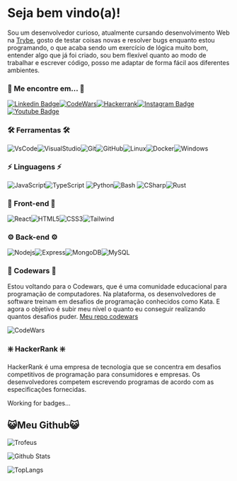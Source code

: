 # Seja bem vindo(a)!

Sou um desenvolvedor curioso, atualmente cursando desenvolvimento Web na [Trybe](https://www.betrybe.com/), gosto de testar coisas novas e resolver bugs enquanto estou programando, o que acaba sendo um exercício de lógica muito bom, entender algo que já foi criado, sou bem flexível quanto ao modo de trabalhar e escrever código, posso me adaptar de forma fácil aos diferentes ambientes.

### 🔗 Me encontre em... 🔗

[![Linkedin Badge](https://img.shields.io/badge/-linkedin-blue?style=for-the-badge&logo=Linkedin&logoColor=white&link=https://www.linkedin.com/in/algoritmocpp/)](https://www.linkedin.com/in/algoritmocpp/)[![CodeWars](https://img.shields.io/badge/Codewars-B1361E?style=for-the-badge&logo=codewars)](https://www.codewars.com/users/algoritmocpp)[![Hackerrank](https://img.shields.io/badge/Hackerrank-white?style=for-the-badge&logo=hackerrank)](https://www.hackerrank.com/algoritmocpp)[![Instagram Badge](https://img.shields.io/badge/-instagram-purple?style=for-the-badge&logo=instagram&logoColor=white&link=https://instagram.com/algoritmocpp/)](https://instagram.com/algoritmocpp)[![Youtube Badge](https://img.shields.io/badge/-youtube-darkred?style=for-the-badge&logo=youtube&logoColor=white&link=https://www.youtube.com/@algoritmocpp)](https://www.youtube.com/@algoritmocpp)

### 🛠️ Ferramentas 🛠️

![VsCode](https://img.shields.io/badge/VSCode-0078D7?style=for-the-badge&logo=visual-studio-code&logoColor=white)![VisualStudio](https://img.shields.io/badge/Visual_Studio-68217A?style=for-the-badge&logo=visual-studio-code&logoColor=white)![Git](https://img.shields.io/badge/Git-E34F26?style=for-the-badge&logo=git&logoColor=white)![GitHub](https://img.shields.io/badge/-GitHub-181717?style=for-the-badge&logo=github)![Linux](https://img.shields.io/badge/-Linux-222222?style=for-the-badge&logo=archlinux)![Docker](https://img.shields.io/badge/Docker-2496ED?style=for-the-badge&logo=docker&logoColor=white)![Windows](https://img.shields.io/badge/Windows-017AD7?style=for-the-badge&logo=windows&logoColor=white)

### ⚡ Linguagens ⚡

![JavaScript](https://img.shields.io/badge/JavaScript-F7DF1E?style=for-the-badge&logo=javascript&logoColor=black)![TypeScript](https://img.shields.io/badge/TypeScript-007ACC?style=for-the-badge&logo=typescript&logoColor=white)
![Python](https://img.shields.io/badge/Python-3776AB?style=for-the-badge&logo=python&logoColor=white)![Bash](https://img.shields.io/badge/-$___Bash-181717?style=for-the-badge)
![CSharp](https://img.shields.io/badge/C%23-239120?style=for-the-badge&logo=c-sharp&logoColor=white)![Rust](https://img.shields.io/badge/-Rust-964b00?style=for-the-badge&logo=rust)

### 🌃 Front-end 🌃

![React](https://img.shields.io/badge/-React-1572B6?style=for-the-badge&logo=react)![HTML5](https://img.shields.io/badge/-HTML5-E34F26?style=for-the-badge&logo=html5&logoColor=white)![CSS3](https://img.shields.io/badge/-CSS3-1572B6?style=for-the-badge&logo=css3)![Tailwind](https://img.shields.io/badge/Tailwind-38B2AC?style=for-the-badge&logo=tailwind-css&logoColor=white)

### ⚙️ Back-end ⚙️

![Nodejs](https://img.shields.io/badge/Node.js-43853D?style=for-the-badge&logo=node.js&logoColor=white)![Express](https://img.shields.io/badge/express.js-404D59?style=for-the-badge&logo=express)![MongoDB](https://img.shields.io/badge/MongoDB-4EA94B?style=for-the-badge&logo=mongodb&logoColor=white)![MySQL](https://img.shields.io/badge/-MySQL-black?style=for-the-badge&logo=mysql)

### 💢 Codewars 💢

Estou voltando para o Codewars, que é uma comunidade educacional para programação de computadores. Na plataforma, os desenvolvedores de software treinam em desafios de programação conhecidos como Kata. E agora o objetivo é subir meu nível o quanto eu conseguir realizando quantos desafios puder. [Meu repo codewars](https://github.com/algoritmocpp/codewars)

![CodeWars](https://www.codewars.com/users/algoritmocpp/badges/large)

### ❇️ HackerRank ❇️

HackerRank é uma empresa de tecnologia que se concentra em desafios competitivos de programação para consumidores e empresas. Os desenvolvedores competem escrevendo programas de acordo com as especificações fornecidas.

Working for badges...

## 😺Meu Github😺

![Trofeus](https://github-profile-trophy.vercel.app/?username=algoritmocpp&theme=dracula&no-frame=true&row=1&&margin-w=20&no-bg=false)

![Github Stats](https://github-readme-stats.vercel.app/api?username=algoritmocpp&count_private=true&show_icons=true&include_all_commits&theme=dracula&custom_title=Status%20de%20colaboração%20no%20GitHub)

![TopLangs](https://github-readme-stats.vercel.app/api/top-langs/?username=algoritmocpp&theme=dracula)
